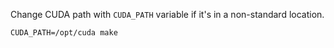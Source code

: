 Change CUDA path with `CUDA_PATH` variable if it's in a non-standard location.

```
CUDA_PATH=/opt/cuda make
```

